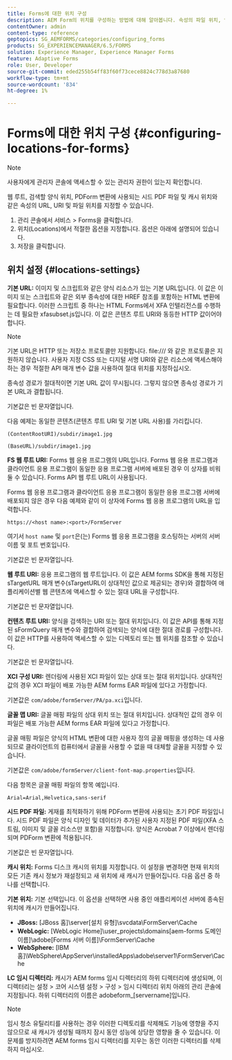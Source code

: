 ```yaml
---
title: Forms에 대한 위치 구성
description: AEM Form의 위치를 구성하는 방법에 대해 알아봅니다. 속성의 파일 위치, 양식의 위치, 시드 PDF 파일 및 캐시 위치를 지정할 수 있습니다.
contentOwner: admin
content-type: reference
geptopics: SG_AEMFORMS/categories/configuring_forms
products: SG_EXPERIENCEMANAGER/6.5/FORMS
solution: Experience Manager, Experience Manager Forms
feature: Adaptive Forms
role: User, Developer
source-git-commit: eded255b54ff83f60f73cece8824c778d3a87680
workflow-type: tm+mt
source-wordcount: '834'
ht-degree: 1%

---
```


# Forms에 대한 위치 구성 {#configuring-locations-for-forms}

>[!NOTE]
> 
> 사용자에게 관리자 콘솔에 액세스할 수 있는 관리자 권한이 있는지 확인합니다.

웹 루트, 검색할 양식 위치, PDForm 변환에 사용되는 시드 PDF 파일 및 캐시 위치와 같은 속성의 URL, URI 및 파일 위치를 지정할 수 있습니다.

1. 관리 콘솔에서 서비스 > Forms을 클릭합니다.
1. 위치(Locations)에서 적절한 옵션을 지정합니다. 옵션은 아래에 설명되어 있습니다.
1. 저장을 클릭합니다.

## 위치 설정 {#locations-settings}

**기본 URL:** 이미지 및 스크립트와 같은 양식 리소스가 있는 기본 URL입니다. 이 값은 이미지 또는 스크립트와 같은 외부 종속성에 대한 HREF 참조를 포함하는 HTML 변환에 필요합니다. 이러한 스크립트 중 하나는 HTML Forms에서 XFA 인텔리전스를 수행하는 데 필요한 xfasubset.js입니다. 이 값은 콘텐츠 루트 URI와 동등한 HTTP 값이어야 합니다.

>[!NOTE]
>
>기본 URL은 HTTP 또는 저장소 프로토콜만 지원합니다. file:/// 와 같은 프로토콜은 지원하지 않습니다. 사용자 지정 CSS 또는 디지털 서명 URI와 같은 리소스에 액세스해야 하는 경우 적절한 API 매개 변수 값을 사용하여 절대 위치를 지정하십시오.

종속성 경로가 절대적이면 기본 URL 값이 무시됩니다. 그렇지 않으면 종속성 경로가 기본 URL과 결합됩니다.

기본값은 빈 문자열입니다.

다음 예제는 동일한 콘텐츠(콘텐츠 루트 URI 및 기본 URL 사용)를 가리킵니다.

`(ContentRootURI)/subdir/image1.jpg`

`(BaseURL)/subdir/image1.jpg`

**FS 웹 루트 URI:** Forms 웹 응용 프로그램의 URL입니다. Forms 웹 응용 프로그램과 클라이언트 응용 프로그램이 동일한 응용 프로그램 서버에 배포된 경우 이 상자를 비워 둘 수 있습니다. Forms API 웹 루트 URL이 사용됩니다.

Forms 웹 응용 프로그램과 클라이언트 응용 프로그램이 동일한 응용 프로그램 서버에 배포되지 않은 경우 다음 예제와 같이 이 상자에 Forms 웹 응용 프로그램의 URL을 입력합니다.

`https://<host name>:<port>/FormServer`

여기서 `host name` 및 `port`은(는) Forms 웹 응용 프로그램을 호스팅하는 서버의 서버 이름 및 포트 번호입니다.

기본값은 빈 문자열입니다.

**웹 루트 URI:** 응용 프로그램의 웹 루트입니다. 이 값은 AEM forms SDK을 통해 지정된 sTargetURL 매개 변수(sTargetURL이 상대적인 값으로 제공되는 경우)와 결합하여 애플리케이션별 웹 콘텐츠에 액세스할 수 있는 절대 URL을 구성합니다.

기본값은 빈 문자열입니다.

**컨텐츠 루트 URI:** 양식을 검색하는 URI 또는 절대 위치입니다. 이 값은 API를 통해 지정된 sFormQuery 매개 변수와 결합하여 검색되는 양식에 대한 절대 경로를 구성합니다. 이 값은 HTTP를 사용하여 액세스할 수 있는 디렉토리 또는 웹 위치를 참조할 수 있습니다.

기본값은 빈 문자열입니다.

**XCI 구성 URI:** 렌더링에 사용된 XCI 파일이 있는 상대 또는 절대 위치입니다. 상대적인 값의 경우 XCI 파일이 배포 가능한 AEM forms EAR 파일에 있다고 가정합니다.

기본값은 `com/adobe/formServer/PA/pa.xci`입니다.

**글꼴 맵 URI:** 글꼴 매핑 파일의 상대 위치 또는 절대 위치입니다. 상대적인 값의 경우 이 파일은 배포 가능한 AEM forms EAR 파일에 있다고 가정합니다.

글꼴 매핑 파일은 양식의 HTML 변환에 대한 사용자 정의 글꼴 매핑을 생성하는 데 사용되므로 클라이언트의 컴퓨터에서 글꼴을 사용할 수 없을 때 대체할 글꼴을 지정할 수 있습니다.

기본값은 `com/adobe/formServer/client-font-map.properties`입니다.

다음 항목은 글꼴 매핑 파일의 항목 예입니다.

`Arial=Arial,Helvetica,sans-serif`

**시드 PDF 파일:** 게재를 최적화하기 위해 PDForm 변환에 사용되는 초기 PDF 파일입니다. 시드 PDF 파일은 양식 디자인 및 데이터가 추가된 사용자 지정된 PDF 파일(XFA 스트림, 이미지 및 글꼴 리소스만 포함)을 지정합니다. 양식은 Acrobat 7 이상에서 렌더링되며 PDForm 변환에 적용됩니다.

기본값은 빈 문자열입니다.

**캐시 위치:** Forms 디스크 캐시의 위치를 지정합니다. 이 설정을 변경하면 현재 위치의 모든 기존 캐시 정보가 재설정되고 새 위치에 새 캐시가 만들어집니다. 다음 옵션 중 하나를 선택합니다.

**기본 위치:** 기본 선택입니다. 이 옵션을 선택하면 사용 중인 애플리케이션 서버에 종속된 위치에 캐시가 만들어집니다.

* **JBoss:** [JBoss 홈]\server\[설치 유형]\svcdata\FormServer\Cache
* **WebLogic:** [WebLogic Home]\user_projects\domains\[aem-forms 도메인 이름]\adobe\[Forms 서버 이름]\FormServer\Cache
* **WebSphere:** [IBM 홈]\WebSphere\AppServer\installedApps\adobe\server1\FormServer\Cache

**LC 임시 디렉터리:** 캐시가 AEM forms 임시 디렉터리의 하위 디렉터리에 생성되며, 이 디렉터리는 설정 > 코어 시스템 설정 > 구성 > 임시 디렉터리 위치 아래의 관리 콘솔에 지정됩니다. 하위 디렉터리의 이름은 adobeform_[servername]입니다.

>[!NOTE]
>
>임시 청소 유틸리티를 사용하는 경우 이러한 디렉토리를 삭제해도 기능에 영향을 주지 않으므로 새 캐시가 생성될 때까지 잠시 동안 성능에 상당한 영향을 줄 수 있습니다. 이 문제를 방지하려면 AEM forms 임시 디렉터리를 지우는 동안 이러한 디렉터리를 삭제하지 마십시오.
